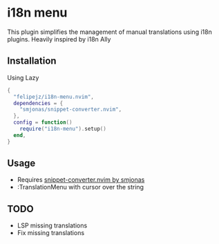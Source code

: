 # i18n menu

This plugin simplifies the management of manual translations using i18n plugins.
Heavily inspired by i18n Ally

## Installation

Using Lazy

```lua
{
  "felipejz/i18n-menu.nvim",
  dependencies = {
    "smjonas/snippet-converter.nvim",
  },
  config = function()
    require("i18n-menu").setup()
  end,
}

```

## Usage

- Requires [snippet-converter.nvim by smjonas](https://github.com/smjonas/snippet-converter.nvim)
- :TranslationMenu with cursor over the string

## TODO

- LSP missing translations
- Fix missing translations

